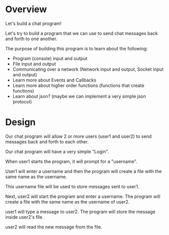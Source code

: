 # Overview

Let's build a chat program!

Let's try to build a program that we can use to send chat messages back and
forth to one another.

The purpose of building this program is to learn about the following:

- Program (console) input and output
- File input and output
- Communicating over a network (Network input and output, Socket input and output)
- Learn more about Events and Callbacks
- Learn more about higher order functions (functions that create functions)
- Learn about json? (maybe we can implement a very simple json protocol)

# Design

Our chat program will allow 2 or more users (user1 and user2) to send messages back and forth to each other.

Our chat program will have a very simple "Login".

When user1 starts the program, it will prompt for a "username".

User1 will enter a username and then the program will create a file with the
same name as the username.

This username file will be used to store messages sent to user1.

Next, user2 will start the program and enter a username. The program will create
a file with the same name as the username of user2.

user1 will type a message to user2. The program will store the message inside user2's file.

user2 will read the new message from the file.
